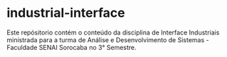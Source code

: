 # industrial-interface
Este repósitorio contém o conteúdo da disciplina de Interface Industriais ministrada para a turma de Análise e Desenvolvimento de Sistemas - Faculdade SENAI Sorocaba no 3° Semestre.
